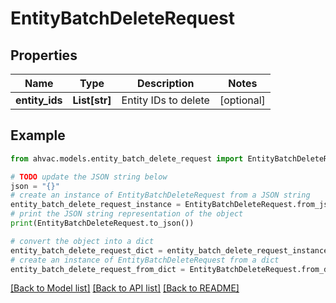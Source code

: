 # EntityBatchDeleteRequest


## Properties

Name | Type | Description | Notes
------------ | ------------- | ------------- | -------------
**entity_ids** | **List[str]** | Entity IDs to delete | [optional] 

## Example

```python
from ahvac.models.entity_batch_delete_request import EntityBatchDeleteRequest

# TODO update the JSON string below
json = "{}"
# create an instance of EntityBatchDeleteRequest from a JSON string
entity_batch_delete_request_instance = EntityBatchDeleteRequest.from_json(json)
# print the JSON string representation of the object
print(EntityBatchDeleteRequest.to_json())

# convert the object into a dict
entity_batch_delete_request_dict = entity_batch_delete_request_instance.to_dict()
# create an instance of EntityBatchDeleteRequest from a dict
entity_batch_delete_request_from_dict = EntityBatchDeleteRequest.from_dict(entity_batch_delete_request_dict)
```
[[Back to Model list]](../README.md#documentation-for-models) [[Back to API list]](../README.md#documentation-for-api-endpoints) [[Back to README]](../README.md)


